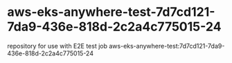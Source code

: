 # aws-eks-anywhere-test-7d7cd121-7da9-436e-818d-2c2a4c775015-24
repository for use with E2E test job aws-eks-anywhere-test:7d7cd121-7da9-436e-818d-2c2a4c775015-24
